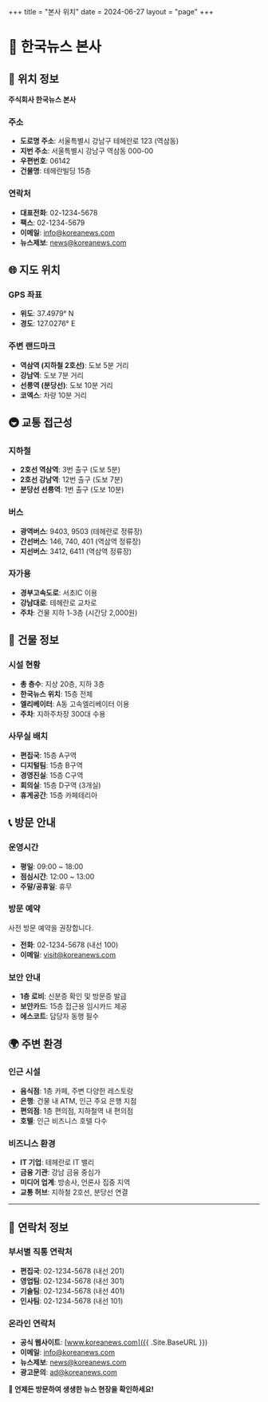 +++
title = "본사 위치"
date = 2024-06-27
layout = "page"
+++

# 🏢 한국뉴스 본사

## 📍 위치 정보

**주식회사 한국뉴스 본사**

### 주소
- **도로명 주소**: 서울특별시 강남구 테헤란로 123 (역삼동)
- **지번 주소**: 서울특별시 강남구 역삼동 000-00
- **우편번호**: 06142
- **건물명**: 테헤란빌딩 15층

### 연락처
- **대표전화**: 02-1234-5678
- **팩스**: 02-1234-5679
- **이메일**: info@koreanews.com
- **뉴스제보**: news@koreanews.com

## 🌐 지도 위치

### GPS 좌표
- **위도**: 37.4979° N
- **경도**: 127.0276° E

### 주변 랜드마크
- **역삼역 (지하철 2호선)**: 도보 5분 거리
- **강남역**: 도보 7분 거리
- **선릉역 (분당선)**: 도보 10분 거리
- **코엑스**: 차량 10분 거리

## 🚇 교통 접근성

### 지하철
- **2호선 역삼역**: 3번 출구 (도보 5분)
- **2호선 강남역**: 12번 출구 (도보 7분)
- **분당선 선릉역**: 1번 출구 (도보 10분)

### 버스
- **광역버스**: 9403, 9503 (테헤란로 정류장)
- **간선버스**: 146, 740, 401 (역삼역 정류장)
- **지선버스**: 3412, 6411 (역삼역 정류장)

### 자가용
- **경부고속도로**: 서초IC 이용
- **강남대로**: 테헤란로 교차로
- **주차**: 건물 지하 1-3층 (시간당 2,000원)

## 🏢 건물 정보

### 시설 현황
- **총 층수**: 지상 20층, 지하 3층
- **한국뉴스 위치**: 15층 전체
- **엘리베이터**: A동 고속엘리베이터 이용
- **주차**: 지하주차장 300대 수용

### 사무실 배치
- **편집국**: 15층 A구역
- **디지털팀**: 15층 B구역  
- **경영진실**: 15층 C구역
- **회의실**: 15층 D구역 (3개실)
- **휴게공간**: 15층 카페테리아

## 📞 방문 안내

### 운영시간
- **평일**: 09:00 ~ 18:00
- **점심시간**: 12:00 ~ 13:00
- **주말/공휴일**: 휴무

### 방문 예약
사전 방문 예약을 권장합니다.
- **전화**: 02-1234-5678 (내선 100)
- **이메일**: visit@koreanews.com

### 보안 안내
- **1층 로비**: 신분증 확인 및 방문증 발급
- **보안카드**: 15층 접근용 임시카드 제공
- **에스코트**: 담당자 동행 필수

## 🌍 주변 환경

### 인근 시설
- **음식점**: 1층 카페, 주변 다양한 레스토랑
- **은행**: 건물 내 ATM, 인근 주요 은행 지점
- **편의점**: 1층 편의점, 지하철역 내 편의점
- **호텔**: 인근 비즈니스 호텔 다수

### 비즈니스 환경
- **IT 기업**: 테헤란로 IT 밸리
- **금융 기관**: 강남 금융 중심가
- **미디어 업계**: 방송사, 언론사 집중 지역
- **교통 허브**: 지하철 2호선, 분당선 연결

---

## 📧 연락처 정보

### 부서별 직통 연락처
- **편집국**: 02-1234-5678 (내선 201)
- **영업팀**: 02-1234-5678 (내선 301)
- **기술팀**: 02-1234-5678 (내선 401)
- **인사팀**: 02-1234-5678 (내선 101)

### 온라인 연락처
- **공식 웹사이트**: [www.koreanews.com]({{ .Site.BaseURL }})
- **이메일**: info@koreanews.com
- **뉴스제보**: news@koreanews.com
- **광고문의**: ad@koreanews.com

**🎯 언제든 방문하여 생생한 뉴스 현장을 확인하세요!** 